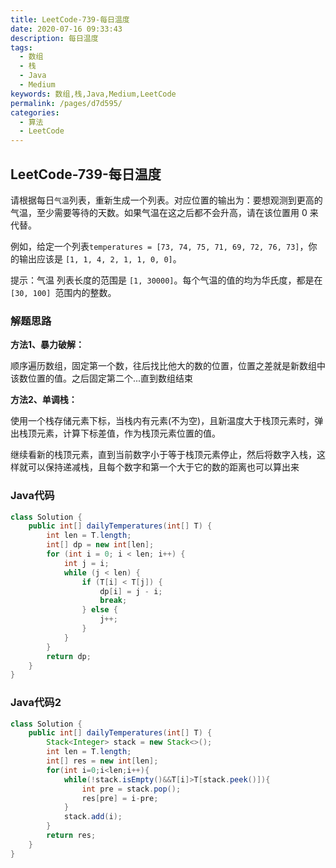 ```yaml
---
title: LeetCode-739-每日温度
date: 2020-07-16 09:33:43
description: 每日温度
tags: 
  - 数组
  - 栈
  - Java
  - Medium
keywords: 数组,栈,Java,Medium,LeetCode
permalink: /pages/d7d595/
categories: 
  - 算法
  - LeetCode
---
```


## LeetCode-739-每日温度

请根据每日`气温`列表，重新生成一个列表。对应位置的输出为：要想观测到更高的气温，至少需要等待的天数。如果气温在这之后都不会升高，请在该位置用 0 来代替。

例如，给定一个列表`temperatures = [73, 74, 75, 71, 69, 72, 76, 73]`，你的输出应该是 `[1, 1, 4, 2, 1, 1, 0, 0]`。

提示：气温 列表长度的范围是 `[1, 30000]`。每个气温的值的均为华氏度，都是在 `[30, 100] `范围内的整数。

<!--more-->

### 解题思路

**方法1、暴力破解：**

顺序遍历数组，固定第一个数，往后找比他大的数的位置，位置之差就是新数组中该数位置的值。之后固定第二个...直到数组结束

**方法2、单调栈：**

使用一个栈存储元素下标，当栈内有元素(不为空)，且新温度大于栈顶元素时，弹出栈顶元素，计算下标差值，作为栈顶元素位置的值。

继续看新的栈顶元素，直到当前数字小于等于栈顶元素停止，然后将数字入栈，这样就可以保持递减栈，且每个数字和第一个大于它的数的距离也可以算出来

### Java代码

```java
class Solution {
    public int[] dailyTemperatures(int[] T) {
        int len = T.length;
        int[] dp = new int[len];
        for (int i = 0; i < len; i++) {
            int j = i;
            while (j < len) {
                if (T[i] < T[j]) {
                    dp[i] = j - i;
                    break;
                } else {
                    j++;
                }
            }
        }
        return dp;
    }
}
```

### Java代码2

```java
class Solution {
    public int[] dailyTemperatures(int[] T) {
        Stack<Integer> stack = new Stack<>();
        int len = T.length;
        int[] res = new int[len];
        for(int i=0;i<len;i++){
            while(!stack.isEmpty()&&T[i]>T[stack.peek()]){
                int pre = stack.pop();
                res[pre] = i-pre;
            }
            stack.add(i);
        }
        return res;
    }
}
```





